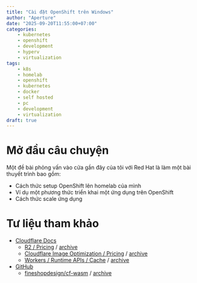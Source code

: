 ```yaml
---
title: "Cài đặt OpenShift trên Windows"
author: "Aperture"
date: "2025-09-20T11:55:00+07:00"
categories:
    - kubernetes
    - openshift
    - development
    - hyperv
    - virtualization
tags:
    - k8s
    - homelab
    - openshift
    - kubernetes
    - docker
    - self hosted
    - pc
    - development
    - virtualization
draft: true
---
```


# Mở đầu câu chuyện

Một đề bài phỏng vấn vào cửa gần đây của tôi với Red Hat là làm một bài thuyết trình bao gồm:
- Cách thức setup OpenShift lên homelab của mình
- Ví dụ một phương thức triển khai một ứng dụng trên OpenShift
- Cách thức scale ứng dụng 


# Tư liệu tham khảo

- [Cloudflare Docs](https://developers.cloudflare.com)
    - [R2 / Pricing](https://developers.cloudflare.com/r2/pricing/#r2-pricing) / [archive](https://web.archive.org/web/20240827210539/https://developers.cloudflare.com/r2/pricing/#r2-pricing)
    - [Cloudflare Image Optimization / Pricing](https://developers.cloudflare.com/images/pricing/#images-transformed) / [archive](https://web.archive.org/web/20240810001916/https://developers.cloudflare.com/images/pricing/#images-transformed)
    - [Workers / Runtime APIs / Cache](https://developers.cloudflare.com/workers/runtime-apis/cache/) / [archive](https://web.archive.org/web/20240822091425/https://developers.cloudflare.com/workers/runtime-apis/cache/)
- [GitHub](https://github.com)
    - [fineshopdesign/cf-wasm](https://github.com/fineshopdesign/cf-wasm) / [archive](https://web.archive.org/web/20240831145937/https://github.com/fineshopdesign/cf-wasm)
